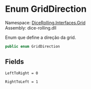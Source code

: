 # <a id="DiceRolling_Interfaces_Grid_GridDirection"></a> Enum GridDirection

Namespace: [DiceRolling.Interfaces.Grid](DiceRolling.Interfaces.Grid.md)  
Assembly: dice\-rolling.dll  

Enum que define a direção da grid.

```csharp
public enum GridDirection
```

## Fields

`LeftToRight = 0` 

`RightToLeft = 1` 

